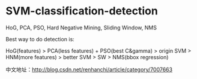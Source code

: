 # SVM-classification-detection
HoG, PCA, PSO, Hard Negative Mining, Sliding Window, NMS


Best way to do detection is:

HoG(features) > PCA(less features) + PSO(best C&gamma) > origin SVM > HNM(more features) > better SVM > SW > NMS(bbox regression)


中文地址：http://blog.csdn.net/renhanchi/article/category/7007663
